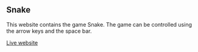 ## **Snake**

This website contains the game Snake. The game can be controlled using the arrow keys and the space bar.

[Live website](https://matzew95.github.io/snake/)

